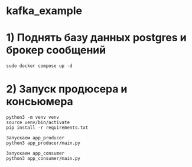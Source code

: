 # kafka_example

# 1) Поднять базу данных postgres и брокер сообщений
```
sudo docker compose up -d
```

# 2) Запуск продюсера и консьюмера
```
python3 -m venv venv
source venv/bin/activate
pip install -r requirements.txt

Запускаем app_producer
python3 app_producer/main.py

Запускаем app_consumer
python3 app_consumer/main.py
```